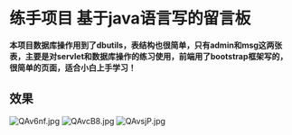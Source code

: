 # 练手项目  基于java语言写的留言板

**本项目数据库操作用到了dbutils，表结构也很简单，只有admin和msg这两张表，主要是对servlet和数据库操作的练习使用，前端用了bootstrap框架写的，
很简单的页面，适合小白上手学习！**

## 效果
![QAv6nf.jpg](https://s2.ax1x.com/2019/11/29/QAv6nf.jpg)
![QAvcB8.jpg](https://s2.ax1x.com/2019/11/29/QAvcB8.jpg)
![QAvsjP.jpg](https://s2.ax1x.com/2019/11/29/QAvsjP.jpg)
